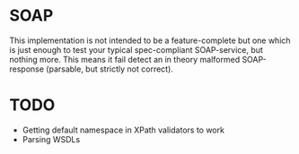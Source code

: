 # SOAP #
This implementation is not intended to be a feature-complete but one which is just enough to test your typical spec-compliant SOAP-service, but nothing more.
This means it fail detect an in theory malformed SOAP-response (parsable, but strictly not correct).

# TODO #
- Getting default namespace in XPath validators to work
- Parsing WSDLs